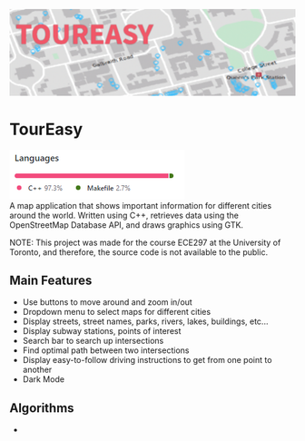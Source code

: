 ![Banner](/images/toureasy.png)
# TourEasy
![Language Stats](/images/languageStats.png)<br/>
A map application that shows important information for different cities around the world. Written using C++, retrieves data using the OpenStreetMap Database API, and draws graphics using GTK.<br/>

NOTE: This project was made for the course ECE297 at the University of Toronto, and therefore, the source code is not available to the public.

## Main Features
* Use buttons to move around and zoom in/out
* Dropdown menu to select maps for different cities
* Display streets, street names, parks, rivers, lakes, buildings, etc...
* Display subway stations, points of interest
* Search bar to search up intersections
* Find optimal path between two intersections
* Display easy-to-follow driving instructions to get from one point to another
* Dark Mode

## Algorithms
* 
